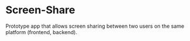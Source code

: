 # Screen-Share
Prototype app that allows screen sharing between two users on the same platform (frontend, backend).
